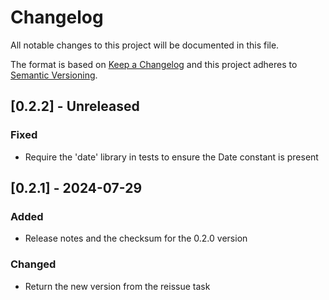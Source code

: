 # Changelog

All notable changes to this project will be documented in this file.

The format is based on [Keep a Changelog](http://keepachangelog.com/)
and this project adheres to [Semantic Versioning](http://semver.org/).

## [0.2.2] - Unreleased

### Fixed

- Require the 'date' library in tests to ensure the Date constant is present

## [0.2.1] - 2024-07-29

### Added

- Release notes and the checksum for the 0.2.0 version

### Changed

- Return the new version from the reissue task

